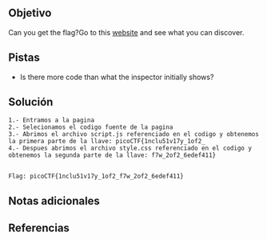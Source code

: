 ## Objetivo
Can you get the flag?Go to this [website](http://saturn.picoctf.net:61941/) and see what you can discover.

## Pistas
- Is there more code than what the inspector initially shows?

## Solución
```
1.- Entramos a la pagina
2.- Selecionamos el codigo fuente de la pagina
3.- Abrimos el archivo script.js referenciado en el codigo y obtenemos la primera parte de la llave: picoCTF{1nclu51v17y_1of2_
4.- Despues abrimos el archivo style.css referenciado en el codigo y obtenemos la segunda parte de la llave: f7w_2of2_6edef411}


Flag: picoCTF{1nclu51v17y_1of2_f7w_2of2_6edef411}
```

## Notas adicionales


## Referencias

